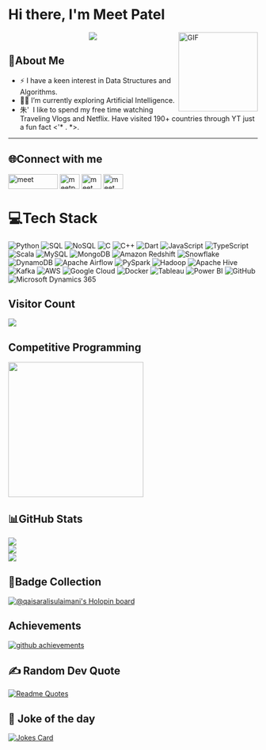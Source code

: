# Hi there, I'm Meet Patel
<img align="right" alt="GIF" height="160px" src="https://wallpapers-clan.com/wp-content/uploads/2024/08/chainsaw-man-denji-devil-gif-desktop-wallpaper-preview.gif" />

<p align="center">
  <a href="https://github.com/DenverCoder1/readme-typing-svg"><img src="https://readme-typing-svg.herokuapp.com/?lines=Welcome+to+my+profile;Enthusiast+to+learn+AI/ML;IT+Engineering+Student&font=Fira%20Code&center=true&width=440&height=45&color=00FFFF.&vCenter=true&size=22"></a>
</p>

## 💫About Me

- ⚡ I have a keen interest in Data Structures and Algorithms.
- 👨‍💻 I’m currently exploring Artificial Intelligence.
- 朱'&nbsp; I like to spend my free time watching Traveling Vlogs and Netflix. Have visited 190+ countries through YT just a fun fact <'* . *>.

---



## 🌐Connect with me
<p align="left">
<a href="https://www.instagram.com/meet_kotadiya__/" target="blank"><img align="center" src="https://www.androidsage.com/wp-content/uploads/2020/04/instaa.jpg" alt="meet" height="30" width="100" /></a>  
<a href="https://www.linkedin.com/in/meetpatel06/" target="blank"><img align="center" src="https://raw.githubusercontent.com/rahuldkjain/github-profile-readme-generator/master/src/images/icons/Social/linked-in-alt.svg" alt="meetpatel06" height="30" width="40" /></a>
<a href="https://codeforces.com/profile/Mk.X14" target="blank"><img align="center" src="https://raw.githubusercontent.com/rahuldkjain/github-profile-readme-generator/master/src/images/icons/Social/codeforces.svg" alt="meet" height="30" width="40" /></a>
<a href="https://leetcode.com/u/mk14x_/" target="blank"><img align="center" src="https://raw.githubusercontent.com/rahuldkjain/github-profile-readme-generator/master/src/images/icons/Social/leet-code.svg" alt="meet" height="30" width="40" /></a>
</p>


# 💻Tech Stack
![Python](https://img.shields.io/badge/python-%2314354C.svg?style=plastic&logo=python&logoColor=white) ![SQL](https://img.shields.io/badge/sql-%2307405e.svg?style=plastic&logo=postgresql&logoColor=white) ![NoSQL](https://img.shields.io/badge/nosql-%23F37D00.svg?style=plastic&logo=apache-couchdb&logoColor=white) ![C](https://img.shields.io/badge/c-%2300599C.svg?style=plastic&logo=c&logoColor=white) ![C++](https://img.shields.io/badge/c++-%2300599C.svg?style=plastic&logo=c%2B%2B&logoColor=white) ![Dart](https://img.shields.io/badge/dart-%230175C2.svg?style=plastic&logo=dart&logoColor=white) ![JavaScript](https://img.shields.io/badge/javascript-%23323330.svg?style=plastic&logo=javascript&logoColor=%23F7DF1E) ![TypeScript](https://img.shields.io/badge/typescript-%23007ACC.svg?style=plastic&logo=typescript&logoColor=white) ![Scala](https://img.shields.io/badge/scala-%23DC322F.svg?style=plastic&logo=scala&logoColor=white) ![MySQL](https://img.shields.io/badge/mysql-%2300f.svg?style=plastic&logo=mysql&logoColor=white) ![MongoDB](https://img.shields.io/badge/MongoDB-%234ea94b.svg?style=plastic&logo=mongodb&logoColor=white) ![Amazon Redshift](https://img.shields.io/badge/Redshift-8C0101?style=plastic&logo=amazon-aws&logoColor=white) ![Snowflake](https://img.shields.io/badge/Snowflake-%23FFFAFA.svg?style=plastic&logo=snowflake&logoColor=#FFFAFA) ![DynamoDB](https://img.shields.io/badge/DynamoDB-4053D6.svg?style=plastic&logo=amazon-dynamodb&logoColor=white) ![Apache Airflow](https://img.shields.io/badge/Apache%20Airflow-017CEE?style=plastic&logo=apache-airflow&logoColor=white) ![PySpark](https://img.shields.io/badge/PySpark-FFD700.svg?style=plastic&logo=apache-spark&logoColor=black) ![Hadoop](https://img.shields.io/badge/Hadoop-%23F67A22.svg?style=plastic&logo=apache&logoColor=white) ![Apache Hive](https://img.shields.io/badge/Hive-%23FDEE21.svg?style=plastic&logo=apache-hive&logoColor=black) ![Kafka](https://img.shields.io/badge/Kafka-231F20?style=plastic&logo=apache-kafka&logoColor=white) ![AWS](https://img.shields.io/badge/AWS-%23FF9900.svg?style=plastic&logo=amazon-aws&logoColor=white) ![Google Cloud](https://img.shields.io/badge/Google%20Cloud-%234285F4.svg?style=plastic&logo=google-cloud&logoColor=white) ![Docker](https://img.shields.io/badge/docker-%230db7ed.svg?style=plastic&logo=docker&logoColor=white) ![Tableau](https://img.shields.io/badge/Tableau-E97627.svg?style=plastic&logo=tableau&logoColor=white) ![Power BI](https://img.shields.io/badge/PowerBI-F2C811.svg?style=plastic&logo=powerbi&logoColor=black) ![GitHub](https://img.shields.io/badge/GitHub-%23121011.svg?style=plastic&logo=github&logoColor=white) ![Microsoft Dynamics 365](https://img.shields.io/badge/Dynamics%20365-0078D7?style=plastic&logo=microsoft-dynamics&logoColor=white)

## Visitor Count
<p align="left"> 
  <img src="https://profile-counter.glitch.me/MeetPatel84926/count.svg" />
</p>

## Competitive Programming
<p float="center">
<img height="273em" src="https://leetcard.jacoblin.cool/mk14x_?theme=dark&font=Federant&ext=Activity" />
</p>
 
## 📊GitHub Stats
![](https://github-readme-stats.vercel.app/api?username=meetp06&theme=midnight-purple&hide_border=true&include_all_commits=true&count_private=true)<br/>
![](https://github-readme-streak-stats.herokuapp.com/?user=meetp06&theme=midnight-purple&hide_border=true)<br/>
![](https://github-readme-stats.vercel.app/api/top-langs/?username=meetp06&theme=midnight-purple&hide_border=true&include_all_commits=true&count_private=true&layout=compact)

<!-- Proudly created with GPRM ( https://gprm.itsvg.in ) -->
## 🌟Badge Collection
[![@qaisaralisulaimani's Holopin board](https://holopin.me/meet0006)](https://holopin.io/@meet0006)

## Achievements
<a href="https://github.com/ryo-ma/github-profile-trophy">
    <img alt="github achievements" src="https://github-profile-trophy.vercel.app/?username=meetp06&theme=darkhub&no-frame=true&column=7">
</a>
 
## ✍️ Random Dev Quote
[![Readme Quotes](https://quotes-github-readme.vercel.app/api?type=horizontal&theme=dark)](https://github.com/piyushsuthar/github-readme-quotes)

## :zany_face: Joke of the day
<a href="https://github.com/ABSphreak/readme-jokes">
   <img src="https://readme-jokes.vercel.app/api?theme=tokyonight&hideBorder" alt="Jokes Card" />
</a>
